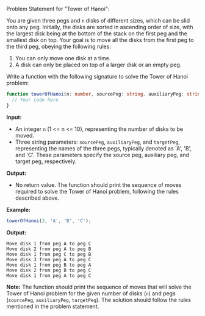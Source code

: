 Problem Statement for "Tower of Hanoi":

You are given three pegs and `n` disks of different sizes, which can be slid onto any peg. Initially, the disks are sorted in ascending order of size, with the largest disk being at the bottom of the stack on the first peg and the smallest disk on top. Your goal is to move all the disks from the first peg to the third peg, obeying the following rules:

1. You can only move one disk at a time.
2. A disk can only be placed on top of a larger disk or an empty peg.

Write a function with the following signature to solve the Tower of Hanoi problem:

```typescript
function towerOfHanoi(n: number, sourcePeg: string, auxiliaryPeg: string, targetPeg: string): void {
  // Your code here
}
```

**Input:**
- An integer `n` (1 <= n <= 10), representing the number of disks to be moved.
- Three string parameters: `sourcePeg`, `auxiliaryPeg`, and `targetPeg`, representing the names of the three pegs, typically denoted as 'A', 'B', and 'C'. These parameters specify the source peg, auxiliary peg, and target peg, respectively.

**Output:**
- No return value. The function should print the sequence of moves required to solve the Tower of Hanoi problem, following the rules described above.

**Example:**

```typescript
towerOfHanoi(3, 'A', 'B', 'C');
```

**Output:**
```
Move disk 1 from peg A to peg C
Move disk 2 from peg A to peg B
Move disk 1 from peg C to peg B
Move disk 3 from peg A to peg C
Move disk 1 from peg B to peg A
Move disk 2 from peg B to peg C
Move disk 1 from peg A to peg C
```

**Note:**
The function should print the sequence of moves that will solve the Tower of Hanoi problem for the given number of disks (`n`) and pegs (`sourcePeg`, `auxiliaryPeg`, `targetPeg`). The solution should follow the rules mentioned in the problem statement.